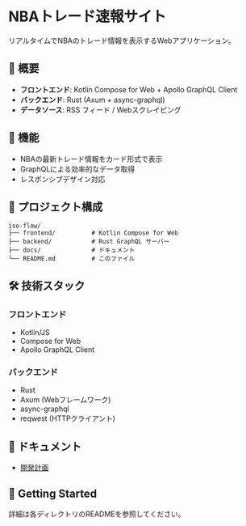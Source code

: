 # NBAトレード速報サイト

リアルタイムでNBAのトレード情報を表示するWebアプリケーション。

## 🏀 概要

- **フロントエンド**: Kotlin Compose for Web + Apollo GraphQL Client
- **バックエンド**: Rust (Axum + async-graphql)
- **データソース**: RSS フィード / Webスクレイピング

## 🚀 機能

- NBAの最新トレード情報をカード形式で表示
- GraphQLによる効率的なデータ取得
- レスポンシブデザイン対応

## 📁 プロジェクト構成

```
iso-flow/
├── frontend/          # Kotlin Compose for Web
├── backend/           # Rust GraphQL サーバー
├── docs/              # ドキュメント
└── README.md          # このファイル
```

## 🛠️ 技術スタック

### フロントエンド
- Kotlin/JS
- Compose for Web
- Apollo GraphQL Client

### バックエンド
- Rust
- Axum (Webフレームワーク)
- async-graphql
- reqwest (HTTPクライアント)

## 📖 ドキュメント

- [開発計画](docs/DEVELOPMENT_PLAN.md)

## 🏃 Getting Started

詳細は各ディレクトリのREADMEを参照してください。